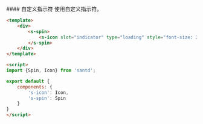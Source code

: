 <text lang="cn">
#### 自定义指示符
使用自定义指示符。
</text>

```html
<template>
    <div>
        <s-spin>
            <s-icon slot="indicator" type="loading" style="font-size: 24px;"/>
        </s-spin>
    </div>
</template>

<script>
import {Spin, Icon} from 'santd';

export default {
    components: {
        's-icon': Icon,
        's-spin': Spin
    }
}
</script>
```
